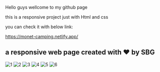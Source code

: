 Hello guys wellcome to my github page 

this is a responsive project just with Html and css

you can check it with below link:

https://monet-camping.netlify.app/

a responsive web page
created with ❤️ by SBG
------------------------

![1](https://github.com/moeinmnia80/camping-project/assets/86520846/24fdda11-128e-452b-ae26-feb650c14ace)
![2](https://github.com/moeinmnia80/camping-project/assets/86520846/07396bd5-bfd6-409b-91f6-5d19c3c04b5e)
![3](https://github.com/moeinmnia80/camping-project/assets/86520846/68ce7526-e3a5-4020-8d51-d57a33ac0a32)
![4](https://github.com/moeinmnia80/camping-project/assets/86520846/fe110523-acbb-4cf6-8d40-3662127ade97)
![5](https://github.com/moeinmnia80/camping-project/assets/86520846/491a445c-1bee-4e1c-abf0-f66fd5a1b9ee)
![6](https://github.com/moeinmnia80/camping-project/assets/86520846/62bfa6c9-b3a9-4e11-9537-6cc7b24351fb)
